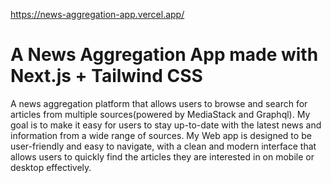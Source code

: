 https://news-aggregation-app.vercel.app/

# A News Aggregation App made with Next.js + Tailwind CSS 

A news aggregation platform that allows users to browse and search for articles from multiple sources(powered by MediaStack and Graphql). My goal is to make it easy for users to stay up-to-date with the latest news and information from a wide range of sources. My Web app is designed to be user-friendly and easy to navigate, with a clean and modern interface that allows users to quickly find the articles they are interested in on mobile or desktop effectively.



